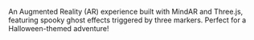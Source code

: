 An Augmented Reality (AR) experience built with MindAR and Three.js, featuring spooky ghost effects triggered by three markers. Perfect for a Halloween-themed adventure!
